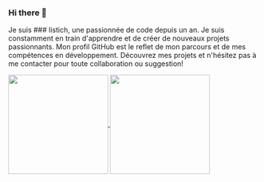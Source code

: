 ### Hi there 👋


Je suis  ### listich, une passionnée de code depuis un an.
Je suis constamment en train d'apprendre et de créer de nouveaux projets passionnants. 
Mon profil GitHub est le reflet de mon parcours et de mes compétences en développement.
Découvrez mes projets et n'hésitez pas à me contacter pour toute collaboration ou suggestion!


<a href="https://github.com/Listich/github-readme-stats">
  <img height=200 align="center" src="https://github-readme-stats.vercel.app/api?username=Listich" />
</a>
<a href="https://github.com/Listich/convoychat">
  <img height=200 align="center" src="https://github-readme-stats.vercel.app/api/top-langs?username=Listich&layout=compact&langs_count=8&card_width=320" />
</a>
